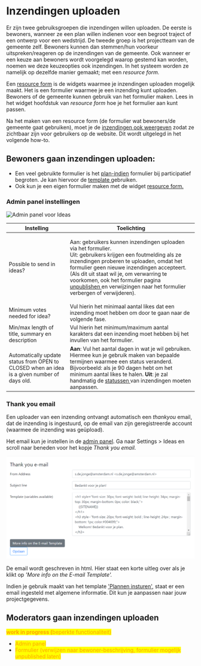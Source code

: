 # Inzendingen uploaden

Er zijn twee gebruiksgroepen die inzendingen willen uploaden. De eerste is bewoners, wanneer ze een plan willen indienen voor een begroot traject of een ontwerp voor een wedstrijd. De tweede groep is het projectteam van de gemeente zelf. Bewoners kunnen dan stemmen/hun voorkeur uitspreken/reageren op de inzendingen van de gemeente. Ook wanneer er een keuze aan bewoners wordt voorgelegd waarop gestemd kan worden, noemen we deze keuzeopties ook inzendingen. In het systeem worden ze namelijk op dezelfde manier gemaakt; met een _resource form._

Een [resource form](../modules/resource-form.md) is de widgets waarmee je inzendingen uploaden mogelijk maakt. Het is een formulier waarmee je een inzending kunt uploaden. Bewoners of de gemeente kunnen gebruik van het formulier maken. Lees in het widget hoofdstuk van _resource form_ hoe je het formulier aan kunt passen.

Na het maken van een resource form (de formulier wat bewoners/de gemeente gaat gebruiken), moet je de [inzendingen ook weergeven](show-ideas.md) zodat ze zichtbaar zijn voor gebruikers op de website. Dit wordt uitgelegd in het volgende how-to.

## Bewoners gaan inzendingen uploaden:

* Een veel gebruikte formulier is het [plan-indien](../../project-management/processes/participatory-budgeting.md#indienfase) formulier bij participatief begroten. Je kan hiervoor de [template ](new-site.md#template-website)gebruiken.&#x20;
* Ook kun je een eigen formulier maken met de widget [resource form.](../modules/resource-form.md)

### Admin panel instellingen

![Admin panel voor Ideas](https://lh4.googleusercontent.com/HcBH2BJoB2CsFtxOn4AsILWkwKJQEHNuzuzZRgJ50odZ92438sBPwNzsH1HPxb7gU\_PMKdmlcJxLIDmGRF2m7eLpZ\_AXFd9w8ZiOPaAYSS5b4ih7-x-mls1W5uTyaWP-upnX04ok)

| Instelling                                                                                   | Toelichting                                                                                                                                                                                                                                                                                                                                                                                                                |
| -------------------------------------------------------------------------------------------- | -------------------------------------------------------------------------------------------------------------------------------------------------------------------------------------------------------------------------------------------------------------------------------------------------------------------------------------------------------------------------------------------------------------------------- |
| Possible to send in ideas?                                                                   | <p>Aan: gebruikers kunnen inzendingen uploaden via het formulier. <br>Uit: gebruikers krijgen een foutmelding als ze inzendingen proberen te uploaden, omdat het formulier geen nieuwe inzendingen accepteert. (Als dit uit staat wil je, om verwarring te voorkomen, ook het formulier pagina <a href="new-page.md#nog-niet-publiceren">unpublishen </a>en verwijzingen naar het formulier verbergen of verwijderen).</p> |
| Minimum votes needed for idea?                                                               | Vul hierin het minimaal aantal likes dat een inzending moet hebben om door te gaan naar de volgende fase.                                                                                                                                                                                                                                                                                                                  |
| Min/max length of title, summary en description                                              | Vul hierin het minimum/maximum aantal karakters dat een inzending moet hebben bij het invullen van het formulier.                                                                                                                                                                                                                                                                                                          |
| Automatically update status from OPEN to CLOSED when an idea is a given number of days old.  | **Aan**: Vul het aantal dagen in wat je wil gebruiken. Hiermee kun je gebruik maken van bepaalde termijnen waarmee een status veranderd. Bijvoorbeeld: als je 90 dagen hebt om het minimum aantal likes te halen. **Uit**: je zal handmatig de [statussen ](../miscellaneous/idea-statuses.md)van inzendingen moeten aanpassen.                                                                                            |



### Thank you email

Een uploader van een inzending ontvangt automatisch een _thankyou_ email, dat de inzending is ingestuurd, op de email van zijn geregistreerde account (waarmee de inzending was geüpload).&#x20;

Het email kun je instellen in de [admin panel](../miscellaneous/adminpanel.md). Ga naar Settings > Ideas en scroll naar beneden voor het kopje _Thank you email._

![Thank you email weergave in het admin panel](<../../.gitbook/assets/image (3).png>)

De email wordt geschreven in html. Hier staat een korte uitleg over als je klikt op _'More info on the E-mail Template'._

Indien je gebruik maakt van het template ['Plannen insturen'](new-site.md#template-website), staat er een email ingesteld met algemene informatie. Dit kun je aanpassen naar jouw projectgegevens.&#x20;

## Moderators gaan inzendingen uploaden

&#x20;<mark style="color:orange;"></mark> <mark style="color:orange;"></mark><mark style="color:orange;">**work in progress (**</mark><mark style="color:orange;">beperkte functionaliteit)</mark>

* <mark style="color:orange;">Admin panel</mark>
* <mark style="color:orange;">Formulier (verwijzen naar bewoner-beschrijving, formulier mogelijk unpublished laten)</mark>
